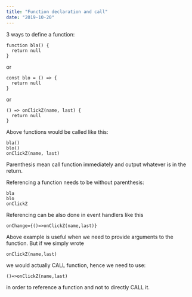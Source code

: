 ```yaml
---
title: "Function declaration and call"
date: "2019-10-20"
---
```


3 ways to define a function:
```
function bla() {
  return null
}
```
or
```
const blo = () => {
  return null
}
```
or
```
() => onClickZ(name, last) {
  return null
}
```

Above functions would be called like this:
```
bla()
blo()
onClickZ(name, last)
```
Parenthesis mean call function immediately and output whatever is in the return.

Referencing a function needs to be without parenthesis:
```
bla
blo
onClickZ
```
Referencing can be also done in event handlers like this
```
onChange={()=>onClickZ(name,last)}
```

Above example is useful when we need to provide arguments to the function. But if we simply wrote
``` 
onClickZ(name,last)
```
we would actually CALL function, hence we need to use:
```
()=>onClickZ(name,last)
```
in order to reference a function and not to directly CALL it.
